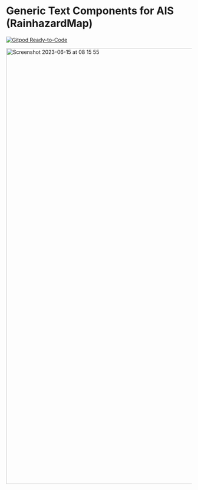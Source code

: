 # Generic Text Components for AIS (RainhazardMap)

[![Gitpod Ready-to-Code](https://img.shields.io/badge/Gitpod-ready--to--code-blue?logo=gitpod)](https://gitpod.io/#https://github.com/cismet-collab/flooding-wupp-texts)

<img width="1180" alt="Screenshot 2023-06-15 at 08 15 55" src="https://github.com/cismet-collab/ais-generic-texts/assets/837211/dc3d343c-baaa-494c-aeb5-b58699078747">
